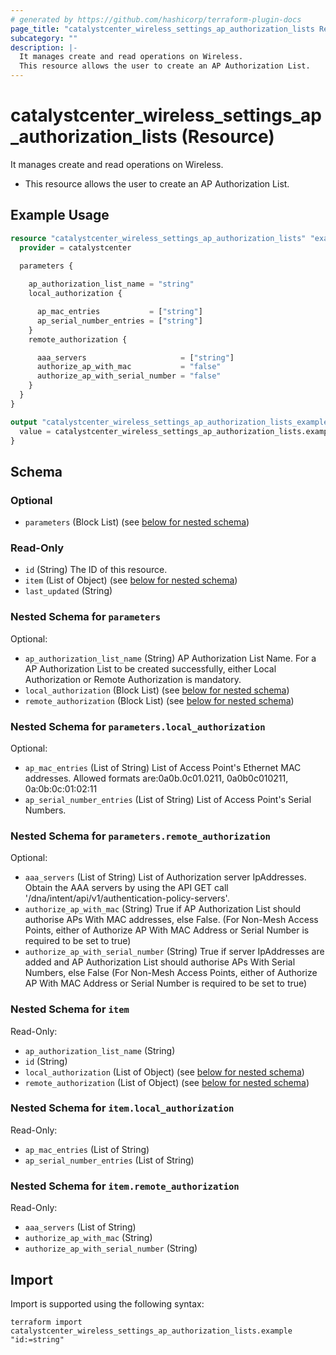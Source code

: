 ```yaml
---
# generated by https://github.com/hashicorp/terraform-plugin-docs
page_title: "catalystcenter_wireless_settings_ap_authorization_lists Resource - terraform-provider-catalystcenter"
subcategory: ""
description: |-
  It manages create and read operations on Wireless.
  This resource allows the user to create an AP Authorization List.
---
```


# catalystcenter_wireless_settings_ap_authorization_lists (Resource)

It manages create and read operations on Wireless.

- This resource allows the user to create an AP Authorization List.

## Example Usage

```terraform
resource "catalystcenter_wireless_settings_ap_authorization_lists" "example" {
  provider = catalystcenter
 
  parameters {

    ap_authorization_list_name = "string"
    local_authorization {

      ap_mac_entries           = ["string"]
      ap_serial_number_entries = ["string"]
    }
    remote_authorization {

      aaa_servers                     = ["string"]
      authorize_ap_with_mac           = "false"
      authorize_ap_with_serial_number = "false"
    }
  }
}

output "catalystcenter_wireless_settings_ap_authorization_lists_example" {
  value = catalystcenter_wireless_settings_ap_authorization_lists.example
}
```

<!-- schema generated by tfplugindocs -->
## Schema

### Optional

- `parameters` (Block List) (see [below for nested schema](#nestedblock--parameters))

### Read-Only

- `id` (String) The ID of this resource.
- `item` (List of Object) (see [below for nested schema](#nestedatt--item))
- `last_updated` (String)

<a id="nestedblock--parameters"></a>
### Nested Schema for `parameters`

Optional:

- `ap_authorization_list_name` (String) AP Authorization List Name. For a AP Authorization List to be created successfully, either Local Authorization or Remote Authorization is mandatory.
- `local_authorization` (Block List) (see [below for nested schema](#nestedblock--parameters--local_authorization))
- `remote_authorization` (Block List) (see [below for nested schema](#nestedblock--parameters--remote_authorization))

<a id="nestedblock--parameters--local_authorization"></a>
### Nested Schema for `parameters.local_authorization`

Optional:

- `ap_mac_entries` (List of String) List of Access Point's Ethernet MAC addresses. Allowed formats are:0a0b.0c01.0211, 0a0b0c010211, 0a:0b:0c:01:02:11
- `ap_serial_number_entries` (List of String) List of Access Point's Serial Numbers.


<a id="nestedblock--parameters--remote_authorization"></a>
### Nested Schema for `parameters.remote_authorization`

Optional:

- `aaa_servers` (List of String) List of Authorization server IpAddresses. Obtain the AAA servers by using the API GET call '/dna/intent/api/v1/authentication-policy-servers'.
- `authorize_ap_with_mac` (String) True if AP Authorization List should authorise APs With MAC addresses, else False. (For Non-Mesh Access Points, either of Authorize AP With MAC Address or Serial Number is required to be set to true)
- `authorize_ap_with_serial_number` (String) True if server IpAddresses are added and AP Authorization List should authorise APs With Serial Numbers, else False (For Non-Mesh Access Points, either of Authorize AP With MAC Address or Serial Number is required to be set to true)



<a id="nestedatt--item"></a>
### Nested Schema for `item`

Read-Only:

- `ap_authorization_list_name` (String)
- `id` (String)
- `local_authorization` (List of Object) (see [below for nested schema](#nestedobjatt--item--local_authorization))
- `remote_authorization` (List of Object) (see [below for nested schema](#nestedobjatt--item--remote_authorization))

<a id="nestedobjatt--item--local_authorization"></a>
### Nested Schema for `item.local_authorization`

Read-Only:

- `ap_mac_entries` (List of String)
- `ap_serial_number_entries` (List of String)


<a id="nestedobjatt--item--remote_authorization"></a>
### Nested Schema for `item.remote_authorization`

Read-Only:

- `aaa_servers` (List of String)
- `authorize_ap_with_mac` (String)
- `authorize_ap_with_serial_number` (String)

## Import

Import is supported using the following syntax:

```shell
terraform import catalystcenter_wireless_settings_ap_authorization_lists.example "id:=string"
```

